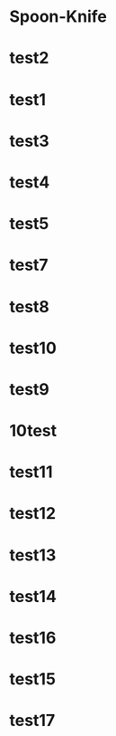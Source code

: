 # Spoon-Knife
# test2
# test1
# test3
# test4
# test5
# test7
# test8
# test10
# test9
# 10test
# test11
# test12
# test13
# test14
# test16
# test15
# test17
